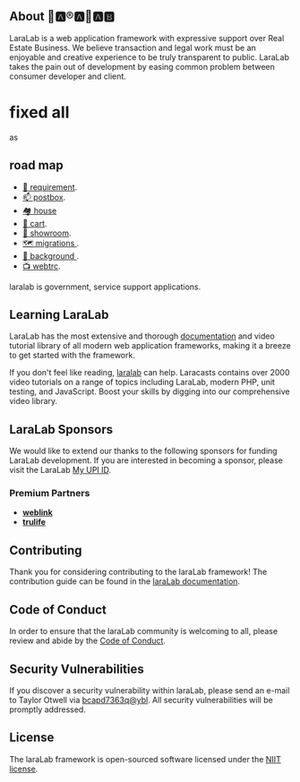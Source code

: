 ## About 👢🅰®🅰👢🅰🅱

LaraLab is a web application framework with expressive support over Real Estate Business.
We believe transaction and legal work must be an enjoyable and creative experience to be truly transparent to public.
LaraLab takes the pain out of development by easing common problem between  consumer developer and client.
# fixed all

as
## road map
- [ 📍 requirement](https://laralab.com/requirement).
- [ 📫 postbox](https://laralab.com/postbox).
- [ 🏘️ house](https://laralab.com/house) 
- [ 🛒 cart](https://laralab.com/cart).
- [ 🚻 showroom](https://laralab.com/showroom).
- [ 🗺️ migrations ](https://laralab.com/migrations).
- [ 🧮 background ](https://laralab.com/background).
- [ 📺 webtrc](https://laralab.com/cc/tv).

laralab is government, service support applications.

## Learning LaraLab

LaraLab has the most extensive and thorough [documentation](https://LaraLab.com/docs) and video tutorial library of all modern web application frameworks, making it a breeze to get started with the framework.

If you don't feel like reading, [laralab](https://laralab.com/video) can help. Laracasts contains over 2000 video tutorials on a range of topics including LaraLab, modern PHP, unit testing, and JavaScript. Boost your skills by digging into our comprehensive video library.

## LaraLab Sponsors

We would like to extend our thanks to the following sponsors for funding LaraLab development. If you are interested in becoming a sponsor, please visit the LaraLab [My UPI ID](bcapd7363q@ybl).

### Premium Partners

- **[weblink](https://weblink.co.in/)**
- **[trulife](https://trulife.co.in/)**
## Contributing

Thank you for considering contributing to the laraLab framework! The contribution guide can be found in the [laraLab documentation](https://laralab.com/upi/contributions).

## Code of Conduct

In order to ensure that the laraLab community is welcoming to all, please review and abide by the [Code of Conduct](https://laralab.com/t&c/contributions#code-of-conduct).

## Security Vulnerabilities

If you discover a security vulnerability within laraLab, please send an e-mail to Taylor Otwell via [bcapd7363q@ybl](mailto:radharbikashdash@gmail.com). All security vulnerabilities will be promptly addressed.

## License

The laraLab framework is open-sourced software licensed under the [NIIT license](https://opensource.org/licenses/NIIT).
